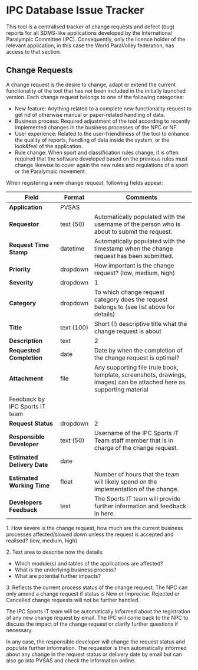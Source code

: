 # IPC Database Issue Tracker

This tool is a centralised tracker of change requests and defect (bug) reports for all SDMS-like applications 
developed by the International Paralympic Committee (IPC). Consequently, only the licence holder of the relevant 
application, in this case the World ParaVolley federation, has access to that section.

## Change Requests<!-- {docsify-ignore} -->

A change request is the desire to change, adapt or extend the current functionality of the tool that has not been 
included in the initially launched version. Each change request belongs to one of the following categories:
- New feature: Anything related to a complete new functionality request to get rid of otherwise manual or 
  paper-related handling of data.
- Business process: Required adjustment of the tool according to recently implemented changes in the business 
  processes of the NPC or NF.
- User experience: Related to the user-friendliness of the tool to enhance the quality of reports, handling of 
  data inside the system, or the look&feel of the application.
- Rule change: When sport and classification rules change, it is often required that the software developed based 
  on the previous rules must change likewise to cover again the new rules and regulations of a sport or the Paralympic movement.

When registering a new change request, following fields appear:

| **Field**                                                        | **Format** | **Comments**                                                                                                         |
| ---------------------------------------------------------------- | ---------- | -------------------------------------------------------------------------------------------------------------------- |
| **Application**                                                  | PVSAS      |                                                                                                                      |
| **Requestor**                                                    | text (50)  | Automatically populated with the username of the person who is about to submit the request.                          |
| **Request Time Stamp**                                           | datetime   | Automatically populated with the timestamp when the change request has been submitted.                               |
| **Priority**                                                     | dropdown   | How important is the change request? (low, medium, high)                                                             |
| **Severity**                                                     | dropdown   | <span class="asterisk">1</span>                                                                                      |
| **Category**                                                     | dropdown   | To which change request category does the request belongs to (see list above for details)                            |
| **Title**                                                        | text (100) | Short (!) descriptive title what the change request is about                                                         |
| **Description**                                                  | text       | <span class="asterisk">2</span>                                                                                      |
| **Requested Completion**                                         | date       | Date by when the completion of the change request is optimal?                                                        |
| **Attachment**                                                   | file       | Any supporting file (rule book, template, screenshots, drawings, images) can be attached here as supporting material |
| <span class="table-header">Feedback by IPC Sports IT team</span> |            |                                                                                                                      |
| **Request Status**                                               | dropdown   | <span class="asterisk">2</span>                                                                                      |
| **Responsible Developer**                                        | text (50)  | Username of the IPC Sports IT Team staff member that is in charge of the change request.                             |
| **Estimated Delivery Date**                                      | date       |                                                                                                                      |
| **Estimated Working Time**                                       | float      | Number of hours that the team will likely spend on the implementation of the change.                                 |
| **Developers Feedback**                                          | text       | The Sports IT team will provide further information and feedback in here.                                            |


<span class="asterisk">1. </span>How severe is the change request, how much are the current business processes affected/slowed down unless the request is accepted and realised? (low, medium, high)

<span class="asterisk">2. </span>Text area to describe now the details: 
  - Which module(s) and tables of the applications are affected?
  - What is the underlying business process?
  - What are potential further impacts?

<span class="asterisk">3. </span>Reflects the current process status of the change request. The NPC can only amend a change request if status is New or Imprecise. Rejected or Cancelled change requests will not be further handled.

The IPC Sports IT team will be automatically informed about the registration of any new change request by email. 
The IPC will come back to the NPC to discuss the impact of the change request or clarify further questions if necessary.

In any case, the responsible developer will change the request status and populate further information. The requestor 
is then automatically informed about any change in the request status or delivery date by email but can also go into 
PVSAS and check the information online.